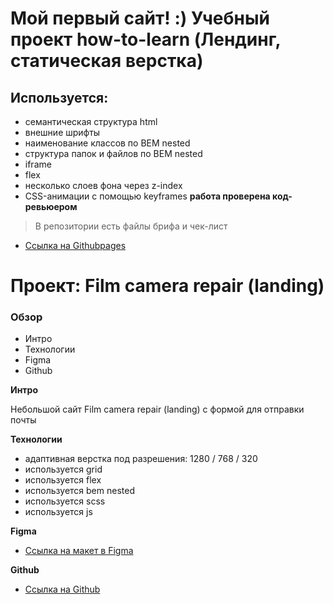 # Мой первый сайт! :) Учебный проект how-to-learn (Лендинг, cтатическая верстка)

## Используется:
* семантическая структура html
* внешние шрифты
* наименование классов по BEM nested
* структура папок и файлов по BEM nested
* iframe
* flex
* несколько слоев фона через z-index
* CSS-анимации с помощью keyframes
**работа проверена код-ревьюером**

>В репозитории есть файлы брифа и чек-лист

* [Ссылка на Githubpages](https://oleg-kuzmin.github.io/how-to-learn/)








# Проект: Film camera repair (landing)

### Обзор
* Интро
* Технологии
* Figma
* Github

**Интро**

Небольшой сайт Film camera repair (landing) с формой для отправки почты

**Технологии**
* адаптивная верстка под разрешения: 1280 / 768 / 320
* используется grid
* используется flex
* используется bem nested
* используется scss
* используется js

**Figma**

* [Ссылка на макет в Figma](https://www.figma.com/file/G3UWFlQmNtNs67751YiDH2/Month-of-Landings?node-id=2%3A3)

**Github**

* [Ссылка на Github](https://alex-dust.github.io/film-camera-repair/)
